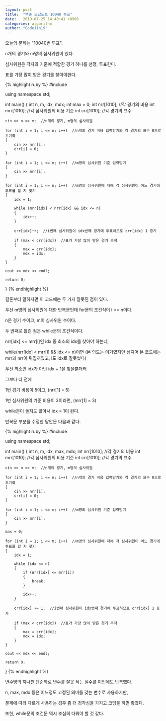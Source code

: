 ```yaml
---
layout: post
title:  "백준 오답노트 10040 투표"
date:   2019-07-25 14:40:41 +0900
categories: algorithm
author: "CodeJin19"
---
```

오늘의 문제는 "10040번 투표".

n개의 경기와 m명의 심사위원이 있다.

심사위원은 각자의 기준에 적합한 경기 하나를 선정, 투표한다.

표를 가장 많이 받은 경기를 찾아야한다.

{% highlight ruby %}
#include <iostream>

using namespace std;

int main()
{
	int n, m, idx, mdx;
  int max = 0;
	int nrr[1010];  //각 경기의 비용
	int mrr[1010];  //각 심사위원의 비용 기준
	int crr[1010];  //각 경기의 표수

	cin >> n >> m;  //n개의 경기, m명의 심사위원

	for (int i = 1; i <= n; i++)  //n개의 경기 비용 입력받기와 각 경기의 표수 0으로 초기화
	{
		cin >> nrr[i];
		crr[i] = 0;
	}

	for (int i = 1; i <= m; i++)  //m명의 심사위원 기준 입력받기
	{
		cin >> mrr[i];
	}

	for (int i = 1; i <= n; i++)  //m명의 심사위원에 대해 각 심사위원이 어느 경기에 투표를 할 지 찾기
	{
		idx = 1;

		while (mrr[idx] < nrr[idx] && idx <= n)
		{
			idx++;
		}

		crr[idx]++;  //i번째 심사위원이 idx번째 경기에 투표하므로 crr[idx] 1 증가

		if (max < crr[idx])  //표가 가장 많이 받은 경기 추적
		{
			max = crr[idx];
			mdx = idx;
		}
	}

	cout << mdx << endl;

	return 0;
}
{% endhighlight %}

결론부터 말하자면 이 코드에는 두 가지 잘못된 점이 있다.

우선 m명의 심사위원에 대한 반복문인데 for문의 조건식이 i <= n이다.

n은 경기 수이고, m이 심사위원 수이다.

두 번째로 틀린 점은 while문의 조건식이다.

nrr[idx] <= mrr[i]인 idx 중 최소의 idx를 찾아야 하는데,

while(nrr[idx] < mrr[i] && idx <= n)이면 (본 의도는 이거였지만 심지어 본 코드에는 mrr과 nrr이 뒤집혀있고, i도 idx로 잘못썼다)

우선 최소인 idx가 아닌 idx + 1을 찾을뿐더러

그보다 더 전에

1번 경기 비용이 5이고, (nrr[1] = 5)

1번 심사위원의 기준 비용이 3이라면, (mrr[1] = 3)

while문이 돌지도 않아서 idx = 1이 된다.

반복문 부분을 수정한 답안은 다음과 같다.

{% highlight ruby %}
#include <iostream>

using namespace std;

int main()
{
	int n, m, idx, max, mdx;
	int nrr[1010];  //각 경기의 비용
	int mrr[1010];  //각 심사위원의 비용 기준
	int crr[1010];  //각 경기의 표수

	cin >> n >> m;  //n개의 경기, m명의 심사위원

	for (int i = 1; i <= n; i++)  //n개의 경기 비용 입력받기와 각 경기의 표수 0으로 초기화
	{
		cin >> nrr[i];
		crr[i] = 0;
	}

	for (int i = 1; i <= m; i++)  //m명의 심사위원 기준 입력받기
	{
		cin >> mrr[i];
	}

	max = 0;

	for (int i = 1; i <= m; i++)  //m명의 심사위원에 대해 각 심사위원이 어느 경기에 투표를 할 지 찾기
	{
		idx = 1;

		while (idx <= n)
		{
			if (nrr[idx] <= mrr[i])
			{
				break;
			}

			idx++;
		}

		crr[idx] += 1;  //i번째 심사위원이 idx번째 경기에 투표하므로 crr[idx] 1 증가

		if (max < crr[idx])  //표가 가장 많이 받은 경기 추적
		{
			max = crr[idx];
			mdx = idx;
		}
	}

	cout << mdx << endl;

	return 0;
}
{% endhighlight %}

변수명의 지나친 단순화로 변수를 잘못 적는 실수를 이번에도 반복했다.

n, max, mdx 등은 어느정도 고정된 의미를 갖는 변수로 사용하지만,

문제에 따라 다르게 사용하는 경우 좀 더 경각심을 가지고 코딩을 하면 좋겠다.

또한, while문의 조건문 역시 조심히 다뤄야 할 것 같다.

